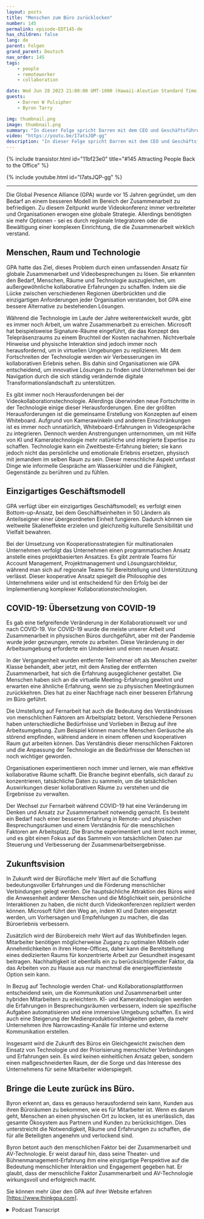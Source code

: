 ```yaml
---
layout: posts
title: "Menschen zum Büro zurücklocken"
number: 145
permalink: episode-EDT145-de
has_children: false
lang: de
parent: Folgen
grand_parent: Deutsch
nav_order: 145
tags:
    - people
    - remoteworker
    - collaboration

date: Wed Jun 28 2023 21:00:00 GMT-1000 (Hawaii-Aleutian Standard Time)
guests:
    - Darren W Pulsipher
    - Byron Tarry

img: thumbnail.png
image: thumbnail.png
summary: "In dieser Folge spricht Darren mit dem CEO und Geschäftsführer von GPA über die Rolle, die kollaborative Innovation beim Zurückbringen der Menschen ins Büro spielt und warum Menschen persönliche Interaktion benötigen."
video: "https://youtu.be/I7atsJQP-gg"
description: "In dieser Folge spricht Darren mit dem CEO und Geschäftsführer von GPA über die Rolle, die kollaborative Innovation beim Zurückbringen der Menschen ins Büro spielt und warum Menschen persönliche Interaktion benötigen."
---
```


<div>
{% include transistor.html id="11bf23e0" title="#145 Attracting People Back to the Office" %}

{% include youtube.html id="I7atsJQP-gg" %}
</div>

---

Die Global Presence Alliance (GPA) wurde vor 15 Jahren gegründet, um den Bedarf an einem besseren Modell im Bereich der Zusammenarbeit zu befriedigen. Zu diesem Zeitpunkt wurde Videokonferenz immer verbreiteter und Organisationen erwogen eine globale Strategie. Allerdings benötigten sie mehr Optionen - sei es durch regionale Integratoren oder die Bewältigung einer komplexen Einrichtung, die die Zusammenarbeit wirklich verstand.

## Menschen, Raum und Technologie

GPA hatte das Ziel, dieses Problem durch einen umfassenden Ansatz für globale Zusammenarbeit und Videobesprechungen zu lösen. Sie erkannten den Bedarf, Menschen, Räume und Technologie auszugleichen, um außergewöhnliche kollaborative Erfahrungen zu schaffen. Indem sie die Lücke zwischen verschiedenen Regionen überbrückten und die einzigartigen Anforderungen jeder Organisation verstanden, bot GPA eine bessere Alternative zu bestehenden Lösungen.

Während die Technologie im Laufe der Jahre weiterentwickelt wurde, gibt es immer noch Arbeit, um wahre Zusammenarbeit zu erreichen. Microsoft hat beispielsweise Signature-Räume eingeführt, die das Konzept des Telepräsenzraums zu einem Bruchteil der Kosten nachahmen. Nichtverbale Hinweise und physische Interaktion sind jedoch immer noch herausfordernd, um in virtuellen Umgebungen zu replizieren. Mit dem Fortschreiten der Technologie werden wir Verbesserungen im kollaborativen Erlebnis sehen. Bis dahin sind Organisationen wie GPA entscheidend, um innovative Lösungen zu finden und Unternehmen bei der Navigation durch die sich ständig verändernde digitale Transformationslandschaft zu unterstützen.

Es gibt immer noch Herausforderungen bei der Videokollaborationstechnologie. Allerdings überwinden neue Fortschritte in der Technologie einige dieser Herausforderungen. Eine der größten Herausforderungen ist die gemeinsame Erstellung von Konzepten auf einem Whiteboard. Aufgrund von Kamerawinkeln und anderen Einschränkungen ist es immer noch unnatürlich, Whiteboard-Erfahrungen in Videogespräche zu integrieren. Dennoch werden Anstrengungen unternommen, um mit Hilfe von KI und Kameratechnologie mehr natürliche und integrierte Expertise zu schaffen. Technologie kann ein Zweitbeste-Erfahrung bieten; sie kann jedoch nicht das persönliche und emotionale Erlebnis ersetzen, physisch mit jemandem im selben Raum zu sein. Dieser menschliche Aspekt umfasst Dinge wie informelle Gespräche am Wasserkühler und die Fähigkeit, Gegenstände zu berühren und zu fühlen.

## Einzigartiges Geschäftsmodell

GPA verfügt über ein einzigartiges Geschäftsmodell; es verfolgt einen Bottom-up-Ansatz, bei dem Geschäftseinheiten in 50 Ländern als Anteilseigner einer übergeordneten Einheit fungieren. Dadurch können sie weltweite Skaleneffekte erzielen und gleichzeitig kulturelle Sensibilität und Vielfalt bewahren.

Bei der Umsetzung von Kooperationsstrategien für multinationalen Unternehmen verfolgt das Unternehmen einen programmatischen Ansatz anstelle eines projektbasierten Ansatzes. Es gibt zentrale Teams für Account Management, Projektmanagement und Lösungsarchitektur, während man sich auf regionale Teams für Bereitstellung und Unterstützung verlässt. Dieser kooperative Ansatz spiegelt die Philosophie des Unternehmens wider und ist entscheidend für den Erfolg bei der Implementierung komplexer Kollaborationstechnologien.

## COVID-19: Übersetzung von COVID-19

Es gab eine tiefgreifende Veränderung in der Kollaborationswelt vor und nach COVID-19. Vor COVID-19 wurde die meiste unserer Arbeit und Zusammenarbeit in physischen Büros durchgeführt, aber mit der Pandemie wurde jeder gezwungen, remote zu arbeiten. Diese Veränderung in der Arbeitsumgebung erforderte ein Umdenken und einen neuen Ansatz.

In der Vergangenheit wurden entfernte Teilnehmer oft als Menschen zweiter Klasse behandelt, aber jetzt, mit dem Anstieg der entfernten Zusammenarbeit, hat sich die Erfahrung ausgeglichener gestaltet. Die Menschen haben sich an die virtuelle Meeting-Erfahrung gewöhnt und erwarten eine ähnliche Erfahrung, wenn sie zu physischen Meetingräumen zurückkehren. Dies hat zu einer Nachfrage nach einer besseren Erfahrung im Büro geführt.

Die Umstellung auf Fernarbeit hat auch die Bedeutung des Verständnisses von menschlichen Faktoren am Arbeitsplatz betont. Verschiedene Personen haben unterschiedliche Bedürfnisse und Vorlieben in Bezug auf ihre Arbeitsumgebung. Zum Beispiel können manche Menschen Geräusche als störend empfinden, während andere in einem offenen und kooperativen Raum gut arbeiten können. Das Verständnis dieser menschlichen Faktoren und die Anpassung der Technologie an die Bedürfnisse der Menschen ist noch wichtiger geworden.

Organisationen experimentieren noch immer und lernen, wie man effektive kollaborative Räume schafft. Die Branche beginnt ebenfalls, sich darauf zu konzentrieren, tatsächliche Daten zu sammeln, um die tatsächlichen Auswirkungen dieser kollaborativen Räume zu verstehen und die Ergebnisse zu verwalten.

Der Wechsel zur Fernarbeit während COVID-19 hat eine Veränderung im Denken und Ansatz zur Zusammenarbeit notwendig gemacht. Es besteht ein Bedarf nach einer besseren Erfahrung in Remote- und physischen Besprechungsräumen und einem Verständnis für die menschlichen Faktoren am Arbeitsplatz. Die Branche experimentiert und lernt noch immer, und es gibt einen Fokus auf das Sammeln von tatsächlichen Daten zur Steuerung und Verbesserung der Zusammenarbeitsergebnisse.

## Zukunftsvision

In Zukunft wird der Bürofläche mehr Wert auf die Schaffung bedeutungsvoller Erfahrungen und die Förderung menschlicher Verbindungen gelegt werden. Die hauptsächliche Attraktion des Büros wird die Anwesenheit anderer Menschen und die Möglichkeit sein, persönliche Interaktionen zu haben, die nicht durch Videokonferenzen repliziert werden können. Microsoft führt den Weg an, indem KI und Daten eingesetzt werden, um Vorhersagen und Empfehlungen zu machen, die das Büroerlebnis verbessern.

Zusätzlich wird der Bürobereich mehr Wert auf das Wohlbefinden legen. Mitarbeiter benötigen möglicherweise Zugang zu optimalen Möbeln oder Annehmlichkeiten in ihren Home-Offices, daher kann die Bereitstellung eines dedizierten Raums für konzentrierte Arbeit zur Gesundheit insgesamt beitragen. Nachhaltigkeit ist ebenfalls ein zu berücksichtigender Faktor, da das Arbeiten von zu Hause aus nur manchmal die energieeffizienteste Option sein kann.

In Bezug auf Technologie werden Chat- und Kollaborationsplattformen entscheidend sein, um die Kommunikation und Zusammenarbeit unter hybriden Mitarbeitern zu erleichtern. KI- und Kameratechnologien werden die Erfahrungen in Besprechungsräumen verbessern, indem sie spezifische Aufgaben automatisieren und eine immersive Umgebung schaffen. Es wird auch eine Steigerung der Medienproduktionsfähigkeiten geben, da mehr Unternehmen ihre Narrowcasting-Kanäle für interne und externe Kommunikation erstellen.

Insgesamt wird die Zukunft des Büros ein Gleichgewicht zwischen dem Einsatz von Technologie und der Priorisierung menschlicher Verbindungen und Erfahrungen sein. Es wird keinen einheitlichen Ansatz geben, sondern einen maßgeschneiderten Raum, der die Sorge und das Interesse des Unternehmens für seine Mitarbeiter widerspiegelt.

## Bringe die Leute zurück ins Büro.

Byron erkennt an, dass es genauso herausfordernd sein kann, Kunden aus ihren Büroräumen zu bekommen, wie es für Mitarbeiter ist. Wenn es darum geht, Menschen an einen physischen Ort zu locken, ist es unerlässlich, das gesamte Ökosystem aus Partnern und Kunden zu berücksichtigen. Dies unterstreicht die Notwendigkeit, Räume und Erfahrungen zu schaffen, die für alle Beteiligten angenehm und verlockend sind.

Byron betont auch den menschlichen Faktor bei der Zusammenarbeit und AV-Technologie. Er weist darauf hin, dass seine Theater- und Bühnenmanagement-Erfahrung ihm eine einzigartige Perspektive auf die Bedeutung menschlicher Interaktion und Engagement gegeben hat. Er glaubt, dass der menschliche Faktor Zusammenarbeit und AV-Technologie wirkungsvoll und erfolgreich macht.

Sie können mehr über den GPA auf ihrer Website erfahren [https://www.thinkgpa.com].



<details>
<summary> Podcast Transcript </summary>

<p></p>

</details>
